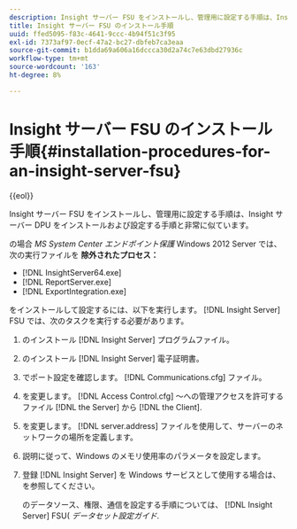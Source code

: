 ```yaml
---
description: Insight サーバー FSU をインストールし、管理用に設定する手順は、Insight サーバー DPU をインストールおよび設定する手順と非常に似ています。
title: Insight サーバー FSU のインストール手順
uuid: ffed5095-f83c-4641-9ccc-4b94f51c3f95
exl-id: 7373af97-0ecf-47a2-bc27-dbfeb7ca3eaa
source-git-commit: b1dda69a606a16dccca30d2a74c7e63dbd27936c
workflow-type: tm+mt
source-wordcount: '163'
ht-degree: 8%

---
```


# Insight サーバー FSU のインストール手順{#installation-procedures-for-an-insight-server-fsu}

{{eol}}

Insight サーバー FSU をインストールし、管理用に設定する手順は、Insight サーバー DPU をインストールおよび設定する手順と非常に似ています。

の場合 *MS System Center エンドポイント保護* Windows 2012 Server では、次の実行ファイルを **除外されたプロセス：**

* [!DNL InsightServer64.exe]
* [!DNL ReportServer.exe]
* [!DNL ExportIntegration.exe]

をインストールして設定するには、以下を実行します。 [!DNL Insight Server] FSU では、次のタスクを実行する必要があります。

1. のインストール [!DNL Insight Server] プログラムファイル。
1. のインストール [!DNL Insight Server] 電子証明書。
1. でポート設定を確認します。 [!DNL Communications.cfg] ファイル。
1. を変更します。 [!DNL Access Control.cfg] ～への管理アクセスを許可するファイル [!DNL the Server] から [!DNL the Client].
1. を変更します。 [!DNL server.address] ファイルを使用して、サーバーのネットワークの場所を定義します。
1. 説明に従って、Windows のメモリ使用率のパラメータを設定します。
1. 登録 [!DNL Insight Server] を Windows サービスとして使用する場合は、を参照してください。

   のデータソース、権限、通信を設定する手順については、 [!DNL Insight Server] FSU( *データセット設定ガイド*.
